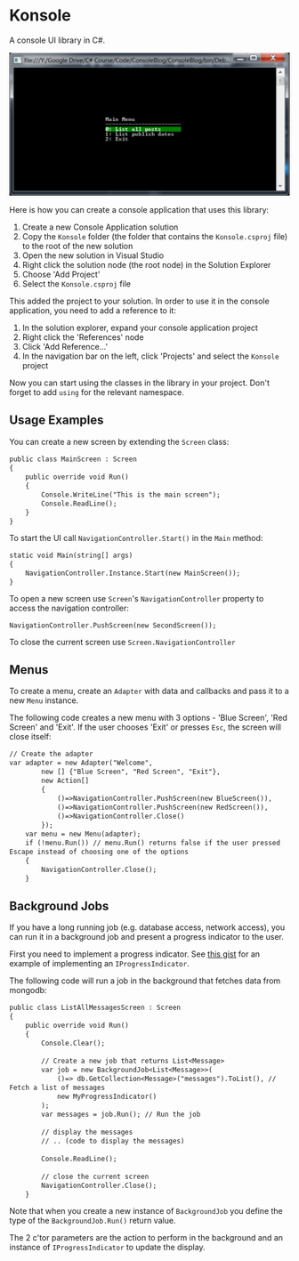 # Konsole
A console UI library in C#.

![Screenshot](Screenshot%202016-06-09%2009.04.49.png)

Here is how you can create a console application that uses this library:

1. Create a new Console Application solution
2. Copy the `Konsole` folder (the folder that contains the `Konsole.csproj` file) to the root of the new solution
3. Open the new solution in Visual Studio
4. Right click the solution node (the root node) in the Solution Explorer
5. Choose 'Add Project'
6. Select the `Konsole.csproj` file

This added the project to your solution. In order to use it in the console application, you need to add a reference to it:

1. In the solution explorer, expand your console application project
2. Right click the 'References' node
3. Click 'Add Reference...'
4. In the navigation bar on the left, click 'Projects' and select the `Konsole` project

Now you can start using the classes in the library in your project. Don't forget to add `using` for the relevant namespace.

## Usage Examples
You can create a new screen by extending the `Screen` class:

    public class MainScreen : Screen
    {
        public override void Run()
        {
            Console.WriteLine("This is the main screen");
            Console.ReadLine();
        }
    }
To start the UI call `NavigationController.Start()` in the `Main` method:

    static void Main(string[] args)
    {
        NavigationController.Instance.Start(new MainScreen());
    }
To open a new screen use `Screen`'s `NavigationController` property to access the navigation controller:

    NavigationController.PushScreen(new SecondScreen());
To close the current screen use `Screen.NavigationController`
## Menus
To create a menu, create an `Adapter` with data and callbacks and pass it to a new `Menu` instance.

The following code creates a new menu with 3 options - 'Blue Screen', 'Red Screen' and 'Exit'. If the user chooses 'Exit' or presses `Esc`, the screen will close itself:

    // Create the adapter
    var adapter = new Adapter("Welcome", 
            new [] {"Blue Screen", "Red Screen", "Exit"},
            new Action[]
            {
                ()=>NavigationController.PushScreen(new BlueScreen()),
                ()=>NavigationController.PushScreen(new RedScreen()),
                ()=>NavigationController.Close()
            });
        var menu = new Menu(adapter);
        if (!menu.Run()) // menu.Run() returns false if the user pressed Escape instead of choosing one of the options
        {
            NavigationController.Close();
        }
## Background Jobs
If you have a long running job (e.g. database access, network access), you can run it in a background job and present a progress indicator to the user. 

First you need to implement a progress indicator. See [this gist](https://gist.github.com/daramasala/2b30b7ebd21e4c2ece78375a823410f4) for an example of implementing an `IProgressIndicator`.

The following code will run a job in the background that fetches data from mongodb:

    public class ListAllMessagesScreen : Screen
    {
        public override void Run()
        {
            Console.Clear();
            
            // Create a new job that returns List<Message>
            var job = new BackgroundJob<List<Message>>(
                ()=> db.GetCollection<Message>("messages").ToList(), // Fetch a list of messages
                new MyProgressIndicator()
            );
            var messages = job.Run(); // Run the job
            
            // display the messages
            // .. (code to display the messages)
            
            Console.ReadLine();
            
            // close the current screen
            NavigationController.Close();
        }
        
Note that when you create a new instance of `BackgroundJob` you define the type of the `BackgroundJob.Run()` return value.

The 2 c'tor parameters are the action to perform in the background and an instance of `IProgressIndicator` to update the display.
